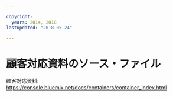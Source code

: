 ```yaml
---

copyright:
  years: 2014, 2018
lastupdated: "2018-05-24"

---
```



# 顧客対応資料のソース・ファイル

顧客対応資料: https://console.bluemix.net/docs/containers/container_index.html



